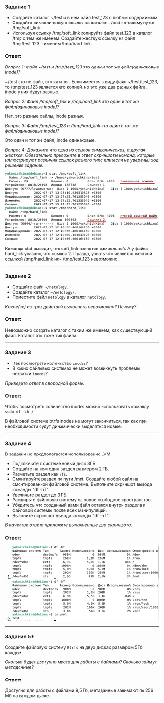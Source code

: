 ### Задание 1

* Создайте каталог ~/test и в нем файл test_123 с любым содержимым. 
* Создайте символическую ссылку на каталог ~/test по такому пути: /tmp/soft_link.
* Используя ссылку /tmp/soft_link копируйте файл test_123 в каталог /tmp с тем же именем. Создайте жесткую ссылку на файл /tmp/test_123 с именем /tmp/hard_link.

### Ответ:

*Вопрос 1: Файл ~/test и /tmp/test_123 это один и тот же файл(одинаковые inode)?*

~/test это не файл, это каталог. Если имеется в виду файл ~/test/test_123, то /tmp/test_123 является его копией, но это уже два разных файла, inode у них будут разные.

*Вопрос 2: Файл /tmp/soft_link и /tmp/hard_link это один и тот же файл(одинаковые inode)?*

Нет, это разные файлы, inode разные.

*Вопрос 3: Файл /tmp/test_123 и /tmp/hard_link это один и тот же файл(одинаковые inode)?*

Это один и тот же файл, inode одинаковые.

*Вопрос 4: Докажите что одна из ссылок символическая, а другая жесткая. Обязательно приложите в ответ скриншоты команд, которые иллюстрируют различия ссылок разного типа или(если не уверены) ход решения задания.*

![Task1](/lesson9/task1.jpg "Задание 1")

Команда stat выводит, что soft_link является символьной. А у файла hard_link указано, что ссылок 2. Правда, узнать что является жесткой ссылкой /tmp/hard_link или /tmp/test_123 невозможно.

---
### Задание 2

* Создайте файл `~/netology`.
* Создайте каталог `~/netology/`.
* Поместите файл `netology` в каталог `netology`.

*Какое(ие) из трех действий выполнить невозможно? Почему?*

### Ответ:

Невозможно создать каталог с таким же именем, как существующий файл. Каталог это тоже тип файла.

---

### Задание 3

* Как посмотреть количество `inodes`?
* В каких файловых системах не может возникнуть проблемы нехватки `inodes`?

*Приведите ответ в свободной форме.*

### Ответ:

Чтобы посмотреть количество inodes можно использовать команду 
`sudo df -ih /`

В файловой системе btrfs inodes не могут закончиться, так как при необходимости будут динамически выделяться новые.

---

### Задание 4

В задании не предполагается использование LVM.

* Подключите к системе новый диск 3ГБ.
* Создайте на нем один раздел размером 2 ГБ.
* Разметьте раздел как `xfs`.
* Смонтируйте раздел по пути /mnt. Создайте любой файл на смонтированной файловой системе. Выполните скриншот вывода команды "df -hT".
* Увеличьте раздел до 3 ГБ. 
* Расширьте файловую систему на новое свободное пространство.
* Убедитесь что созданный вами файл остался внутри раздела и файловой системы после всех манипуляций.
* Выпоните скриншот вывода команды "df -hT".

*В качестве ответа приложите выполненные два скриншота.*

### Ответ:

1. ![Task4](/lesson9/task4.jpg "Задание 4")
2. ![Task4](/lesson9/task4_1.jpg "Задание 4")

---

### Задание 5*

Создайте файловую систему `Btrfs` на двух дисках размером 5Гб каждый.

*Сколько будет доступно места для работы с файлами? Сколько займут метаданные?*

### Ответ:

Доступно для работы с файлами 9,5 Гб, метаданные занимают по 256 Мб на каждом диске.
